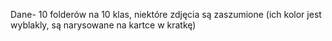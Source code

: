 Dane- 10 folderów na 10 klas, niektóre zdjęcia są zaszumione (ich kolor jest wyblakly, są narysowane na kartce w kratkę)